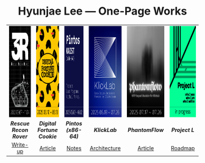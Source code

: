 <h1 align="center">Hyunjae Lee — One-Page Works</h1>

<table>
  <!-- 1행: 포스터 이미지 -->
  <tr>
    <td align="center"><a href="#"><img src="./assets/posters/3r.png" alt="3R – Rescue Recon Rover" height="240"></a></td>
    <td align="center"><a href="#"><img src="./assets/posters/digital-fortune-cookie.png" alt="Digital Fortune Cookie" height="240"></a></td>
    <td align="center"><a href="#"><img src="./assets/posters/pintos.png" alt="Pintos" height="240"></a></td>
    <td align="center"><a href="#"><img src="./assets/posters/klicklab.png" alt="KlickLab" height="240"></a></td>
    <td align="center"><a href="#"><img src="./assets/posters/phantomflow.png" alt="PhantomFlow" height="240"></a></td>
    <td align="center"><a href="#"><img src="./assets/posters/project-l.png" alt="Project L" height="240"></a></td>
  </tr>

  <!-- 2행: 제목 (레포 링크 포함, 볼드+이탤릭) -->
  <tr>
    <td align="center"><a href="#" style="text-decoration:none;"><strong><em>Rescue Recon Rover</em></strong></a></td>
    <td align="center"><a href="#" style="text-decoration:none;"><strong><em>Digital Fortune Cookie</em></strong></a></td>
    <td align="center"><a href="#" style="text-decoration:none;"><strong><em>Pintos (x86-64)</em></strong></a></td>
    <td align="center"><a href="#" style="text-decoration:none;"><strong><em>KlickLab</em></strong></a></td>
    <td align="center"><a href="#" style="text-decoration:none;"><strong><em>PhantomFlow</em></strong></a></td>
    <td align="center"><a href="#" style="text-decoration:none;"><strong><em>Project L</em></strong></a></td>
  </tr>

  <!-- 3행: Article / Notes -->
  <tr>
    <td align="center"><a href="#">Write-up</a></td>
    <td align="center"><a href="#">Article</a></td>
    <td align="center"><a href="#">Notes</a></td>
    <td align="center"><a href="#">Architecture</a></td>
    <td align="center"><a href="#">Article</a></td>
    <td align="center"><a href="#">Roadmap</a></td>
  </tr>
</table>
